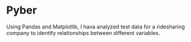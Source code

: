 # Pyber
Using Pandas and Matplotlib, I hava analyzed test data for a ridesharing company to identify relationships between different variables. 
